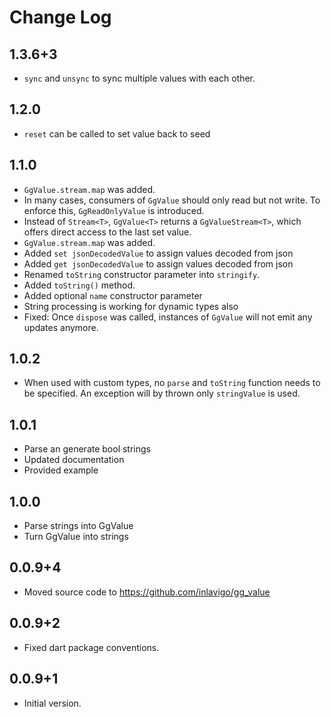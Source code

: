 # Change Log

## 1.3.6+3

- `sync` and `unsync` to sync multiple values with each other.

## 1.2.0

- `reset` can be called to set value back to seed

## 1.1.0

- `GgValue.stream.map` was added.
- In many cases, consumers of `GgValue` should only read but not write. To
  enforce this, `GgReadOnlyValue` is introduced.
- Instead of `Stream<T>`, `GgValue<T>` returns a `GgValueStream<T>`, which offers
  direct access to the last set value.
- `GgValue.stream.map` was added.
- Added `set jsonDecodedValue` to assign values decoded from json
- Added `get jsonDecodedValue` to assign values decoded from json
- Renamed `toString` constructor parameter into `stringify`.
- Added `toString()` method.
- Added optional `name` constructor parameter
- String processing is working for dynamic types also
- Fixed: Once `dispose` was called, instances of `GgValue` will not emit any
  updates anymore.

## 1.0.2

- When used with custom types, no `parse` and `toString` function needs to be
  specified. An exception will by thrown only `stringValue` is used.

## 1.0.1

- Parse an generate bool strings
- Updated documentation
- Provided example

## 1.0.0

- Parse strings into GgValue
- Turn GgValue into strings

## 0.0.9+4

- Moved source code to <https://github.com/inlavigo/gg_value>

## 0.0.9+2

- Fixed dart package conventions.

## 0.0.9+1

- Initial version.
